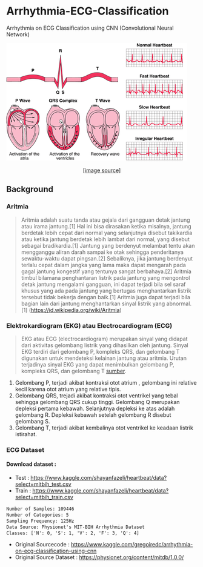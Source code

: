 # Arrhythmia-ECG-Classification
 Arrhythmia on ECG Classification using CNN (Convolutional Neural Network)

![](resource/ECG.gif)
<p style="text-align: center;">
    <a href="https://www.sevencountriesstudy.com/ecg-predictors-and-coronary-heart-disease/">[image source]</a>
</p>

## Background

### Aritmia
> Aritmia adalah suatu tanda atau gejala dari gangguan detak jantung atau irama jantung.[1] Hal ini bisa dirasakan ketika misalnya, jantung berdetak lebih cepat dari normal yang selanjutnya disebut takikardia atau ketika jantung berdetak lebih lambat dari normal, yang disebut sebagai bradikardia.[1] Jantung yang berdenyut melambat tentu akan mengganggu aliran darah sampai ke otak sehingga penderitanya sewaktu-waktu dapat pingsan.[2] Sebaliknya, jika jantung berdenyut terlalu cepat dalam jangka yang lama maka dapat mengarah pada gagal jantung kongestif yang tentunya sangat berbahaya.[2] Aritmia timbul bilamana penghantaran listrik pada jantung yang mengontrol detak jantung mengalami gangguan, ini dapat terjadi bila sel saraf khusus yang ada pada jantung yang bertugas menghantarkan listrik tersebut tidak bekerja dengan baik.[1] Aritmia juga dapat terjadi bila bagian lain dari jantung menghantarkan sinyal listrik yang abnormal.[1] (https://id.wikipedia.org/wiki/Aritmia)


### Elektrokardiogram (EKG) atau Electrocardiogram (ECG)

>EKG atau ECG (electrocardiogram) merupakan sinyal yang didapat dari aktivitas gelombang listrik yang dihasilkan oleh jantung. Sinyal EKG terdiri dari gelombang P, kompleks QRS, dan gelombang T digunakan untuk mendeteksi kelainan jantung atau aritmia. Urutan terjadinya sinyal EKG yang dapat menimbulkan gelombang P, kompleks QRS, dan gelombang T [sumber](https://journal.uii.ac.id/jurnal-teknoin/article/download/4651/4098).
1. Gelombang P, terjadi akibat kontraksi otot atrium , gelombang ini relative kecil karena otot atrium yang relative tipis.
2. Gelombang QRS, trejadi akibat kontraksi otot ventrikel yang tebal sehingga gelombang QRS cukup tinggi. Gelombang Q merupakan depleksi pertama kebawah. Selanjutnya depleksi ke atas adalah gelombang R. Depleksi kebawah setelah gelombang R disebut gelombang S.
3. Gelombang T, terjadi akibat kembalinya otot ventrikel ke keadaan listrik istirahat.


### ECG Dataset
#### Download dataset : 
- Test : https://www.kaggle.com/shayanfazeli/heartbeat/data?select=mitbih_test.csv
- Train : https://www.kaggle.com/shayanfazeli/heartbeat/data?select=mitbih_train.csv

```
Number of Samples: 109446
Number of Categories: 5
Sampling Frequency: 125Hz
Data Source: Physionet's MIT-BIH Arrhythmia Dataset
Classes: ['N': 0, 'S': 1, 'V': 2, 'F': 3, 'Q': 4]
```


- Original Sourcecode : https://www.kaggle.com/gregoiredc/arrhythmia-on-ecg-classification-using-cnn
- Original Source Dataset : https://physionet.org/content/mitdb/1.0.0/
